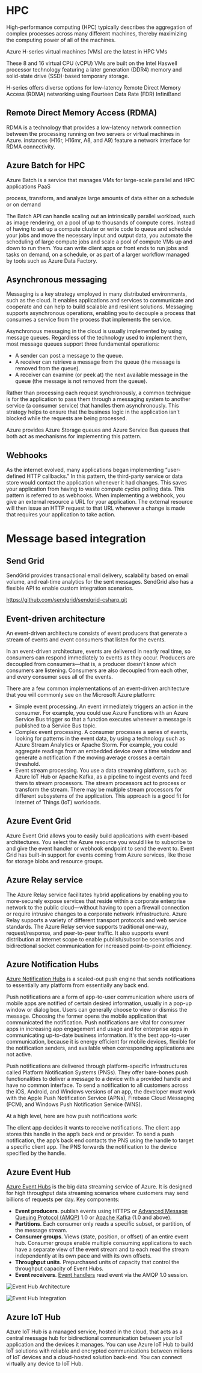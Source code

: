 
# HPC

High-performance computing (HPC) typically describes the aggregation of complex processes across many different machines, thereby maximizing the computing power of all of the machines.

Azure H-series virtual machines (VMs) are the latest in HPC VMs

These 8 and 16 virtual CPU (vCPU) VMs are built on the Intel Haswell processor technology featuring a later generation (DDR4) memory and solid-state drive (SSD)-based temporary storage.

 H-series offers diverse options for low-latency Remote Direct Memory Access (RDMA) networking using Fourteen Data Rate (FDR) InfiniBand

## Remote Direct Memory Access (RDMA)
RDMA is a technology that provides a low-latency network connection between the processing running on two servers or virtual machines in Azure. instances (H16r, H16mr, A8, and A9) feature a network interface for RDMA connectivity.

## Azure Batch for HPC
Azure Batch is a service that manages VMs for large-scale parallel and HPC applications  PaaS

 process, transform, and analyze large amounts of data either on a schedule or on demand

 The Batch API can handle scaling out an intrinsically parallel workload, such as image rendering, on a pool of up to thousands of compute cores. Instead of having to set up a compute cluster or write code to queue and schedule your jobs and move the necessary input and output data, you automate the scheduling of large compute jobs and scale a pool of compute VMs up and down to run them. You can write client apps or front ends to run jobs and tasks on demand, on a schedule, or as part of a larger workflow managed by tools such as Azure Data Factory.

 ## Asynchronous messaging

 Messaging is a key strategy employed in many distributed environments, such as the cloud. It enables applications and services to communicate and cooperate and can help to build scalable and resilient solutions. Messaging supports asynchronous operations, enabling you to decouple a process that consumes a service from the process that implements the service.

 Asynchronous messaging in the cloud is usually implemented by using message queues. Regardless of the technology used to implement them, most message queues support three fundamental operations:

- A sender can post a message to the queue.
- A receiver can retrieve a message from the queue (the message is removed from the queue).
- A receiver can examine (or peek at) the next available message in the queue (the message is not removed from the queue).

Rather than processing each request synchronously, a common technique is for the application to pass them through a messaging system to another service (a consumer service) that handles them asynchronously. This strategy helps to ensure that the business logic in the application isn't blocked while the requests are being processed.

Azure provides Azure Storage queues and Azure Service Bus queues that both act as mechanisms for implementing this pattern.

## Webhooks

As the internet evolved, many applications began implementing “user-defined HTTP callbacks.” In this pattern, the third-party service or data store would contact the application whenever it had changes. This saves your application from having to waste compute cycles polling data. This pattern is referred to as webhooks. When implementing a webhook, you give an external resource a URL for your application. The external resource will then issue an HTTP request to that URL whenever a change is made that requires your application to take action.

#  Message based integration

## Send Grid

SendGrid provides transactional email delivery, scalability based on email volume, and real-time analytics for the sent messages. SendGrid also has a flexible API to enable custom integration scenarios.

https://github.com/sendgrid/sendgrid-csharp.git

## Event-driven architecture

An event-driven architecture consists of event producers that generate a stream of events and event consumers that listen for the events.

In an event-driven architecture, events are delivered in nearly real time, so consumers can respond immediately to events as they occur. Producers are decoupled from consumers—that is, a producer doesn't know which consumers are listening. Consumers are also decoupled from each other, and every consumer sees all of the events.

There are a few common implementations of an event-driven architecture that you will commonly see on the Microsoft Azure platform:

- Simple event processing. An event immediately triggers an action in the consumer. For example, you could use Azure Functions with an Azure Service Bus trigger so that a function executes whenever a message is published to a Service Bus topic.
- Complex event processing. A consumer processes a series of events, looking for patterns in the event data, by using a technology such as Azure Stream Analytics or Apache Storm. For example, you could aggregate readings from an embedded device over a time window and generate a notification if the moving average crosses a certain threshold.
- Event stream processing. You use a data streaming platform, such as Azure IoT Hub or Apache Kafka, as a pipeline to ingest events and feed them to stream processors. The stream processors act to process or transform the stream. There may be multiple stream processors for different subsystems of the application. This approach is a good fit for Internet of Things (IoT) workloads.

## Azure Event Grid
Azure Event Grid allows you to easily build applications with event-based architectures. You select the Azure resource you would like to subscribe to and give the event handler or webhook endpoint to send the event to. Event Grid has built-in support for events coming from Azure services, like those for storage blobs and resource groups.

## Azure Relay service
The Azure Relay service facilitates hybrid applications by enabling you to more-securely expose services that reside within a corporate enterprise network to the public cloud—without having to open a firewall connection or require intrusive changes to a corporate network infrastructure. Azure Relay supports a variety of different transport protocols and web service standards. The Azure Relay service supports traditional one-way, request/response, and peer-to-peer traffic. It also supports event distribution at internet scope to enable publish/subscribe scenarios and bidirectional socket communication for increased point-to-point efficiency.


## Azure Notification Hubs
[Azure Notification Hubs](https://docs.microsoft.com/en-us/azure/notification-hubs/) is a scaled-out push engine that sends notifications to essentially any platform from essentially any back end. 

Push notifications are a form of app-to-user communication where users of mobile apps are notified of certain desired information, usually in a pop-up window or dialog box. Users can generally choose to view or dismiss the message. Choosing the former opens the mobile application that communicated the notification. Push notifications are vital for consumer apps in increasing app engagement and usage and for enterprise apps in communicating up-to-date business information. It's the best app-to-user communication, because it is energy efficient for mobile devices, flexible for the notification senders, and available when corresponding applications are not active.

Push notifications are delivered through platform-specific infrastructures called Platform Notification Systems (PNSs). They offer bare-bones push functionalities to deliver a message to a device with a provided handle and have no common interface. To send a notification to all customers across the iOS, Android, and Windows versions of an app, the developer must work with the Apple Push Notification Service (APNs), Firebase Cloud Messaging (FCM), and Windows Push Notification Service (WNS).

At a high level, here are how push notifications work:

The client app decides it wants to receive notifications. 
The client app stores this handle in the app’s back end or provider.
To send a push notification, the app’s back end contacts the PNS using the handle to target a specific client app.
The PNS forwards the notification to the device specified by the handle.


## Azure Event Hub
[Azure Event Hubs](https://docs.microsoft.com/en-us/azure/event-hubs) is the big data streaming service of Azure. It is designed for high throughput data streaming scenarios where customers may send billions of requests per day. Key components:

- **Event producers**. publish events using HTTPS or [Advanced Message Queuing Protocol (AMQP)](https://docs.microsoft.com/en-us/azure/service-bus-messaging/service-bus-amqp-overview) 1.0 or [Apache Kafka](https://en.wikipedia.org/wiki/Apache_Kafka) (1.0 and above).
- **Partitions**. Each consumer only reads a specific subset, or partition, of the message stream.
- **Consumer groups**. Views (state, position, or offset) of an entire event hub. Consumer groups enable multiple consuming applications to each have a separate view of the event stream and to each read the stream independently at its own pace and with its own offsets.
- **Throughput units**. Prepurchased units of capacity that control the throughput capacity of Event Hubs.
- **Event receivers**. [Event handlers](https://docs.microsoft.com/en-us/azure/event-grid/event-handlers) read event via the AMQP 1.0 session.

![Event Hub Architecture](https://docs.microsoft.com/en-us/azure/event-hubs/media/event-hubs-about/event_hubs_architecture.png)

![Event Hub Integration](https://docs.microsoft.com/en-us/azure/event-grid/media/event-grid-event-hubs-integration/overview.png)

## Azure IoT Hub
Azure IoT Hub is a managed service, hosted in the cloud, that acts as a central message hub for bidirectional communication between your IoT application and the devices it manages. You can use Azure IoT Hub to build IoT solutions with reliable and encrypted communications between millions of IoT devices and a cloud-hosted solution back-end. You can connect virtually any device to IoT Hub.

